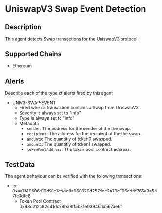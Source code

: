 # UniswapV3 Swap Event Detection

## Description

This agent detects Swap transactions for the UniswapV3 protocol

## Supported Chains

- Ethereum

## Alerts

Describe each of the type of alerts fired by this agent

- UNIV3-SWAP-EVENT
  - Fired when a transaction contains a Swap from UniswapV3
  - Severity is always set to "info" 
  - Type is always set to "info"
  - Metadata
    - `sender`: The address for the sender of the the swap.
    - `recipient`:  The address for the recipient of the the swap.
    - `amount0`: The quantitiy of token0 swapped.
    - `amount1`: The quantitiy of token1 swapped.
    - `tokenPoolAddress`: The token pool contract address.

  
## Test Data

The agent behaviour can be verified with the following transactions:

- tx: 0xae7f40606d10d91c7c44c8a968820d257ddc2a70c796cd4f765e9a547fc3dfc8
  - Token Pool Contract: 0x93c212b82c41dc99ba8ff5b21e03946da567ae6f
